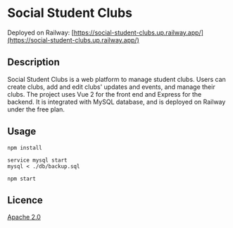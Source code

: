 # Social Student Clubs
Deployed on Railway: [https://social-student-clubs.up.railway.app/](https://social-student-clubs.up.railway.app/)
## Description
Social Student Clubs is a web platform to manage student clubs. Users can create clubs, add and edit clubs' updates and events, and manage their clubs.
The project uses Vue 2 for the front end and Express for the backend. It is integrated with MySQL database, and is deployed on Railway under the free plan.
## Usage
```
npm install

service mysql start
mysql < ./db/backup.sql

npm start
```
## Licence
[Apache 2.0](https://choosealicense.com/licenses/apache-2.0/)
